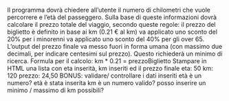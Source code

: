 Il programma dovrà chiedere all’utente il numero di chilometri che vuole percorrere e l’età del passeggero.
Sulla base di queste informazioni dovrà calcolare il prezzo totale del viaggio, secondo queste regole:
il prezzo del biglietto è definito in base ai km (0.21 € al km)
va applicato uno sconto del 20% per i minorenni
va applicato uno sconto del 40% per gli over 65.
L’output del prezzo finale va messo fuori in forma umana (con massimo due decimali, per indicare centesimi sul prezzo). Questo richiederà un minimo di ricerca.
Formula per il calcolo: km * 0.21 = prezzoBiglietto
Stampare in HTML una lista con eta inserità, km inseriti ed il prezzo finale
    eta: 50
    km: 120
    prezzo: 24,50
BONUS:
validare/ controllare i dati inseriti
    età è un numero?
    età è stata inserita
    km è un numero valido?
    posso inserire un minimo / massimo di km possibili?